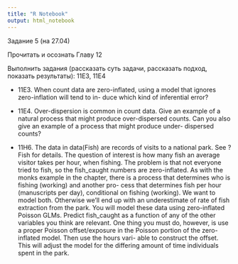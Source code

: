 ```yaml
---
title: "R Notebook"
output: html_notebook
---
```


Задание 5 (на 27.04)

Прочитать и осознать Главу 12

Выполнить задания (рассказать суть задачи, рассказать подход, показать результаты): 11E3, 11E4

* 11E3. When count data are zero-inflated, using a model that ignores zero-inflation will tend to in-
duce which kind of inferential error?


* 11E4. Over-dispersion is common in count data. Give an example of a natural process that might
produce over-dispersed counts. Can you also give an example of a process that might produce under-
dispersed counts?

* 11H6. The data in data(Fish) are records of visits to a national park. See ?Fish for details. The
question of interest is how many fish an average visitor takes per hour, when fishing. The problem is
that not everyone tried to fish, so the fish_caught numbers are zero-inflated. As with the monks
example in the chapter, there is a process that determines who is fishing (working) and another pro-
cess that determines fish per hour (manuscripts per day), conditional on fishing (working). We want
to model both. Otherwise we’ll end up with an underestimate of rate of fish extraction from the park.
You will model these data using zero-inflated Poisson GLMs. Predict fish_caught as a function
of any of the other variables you think are relevant. One thing you must do, however, is use a proper
Poisson offset/exposure in the Poisson portion of the zero-inflated model. Then use the hours vari-
able to construct the offset. This will adjust the model for the differing amount of time individuals
spent in the park.

```{r}

```